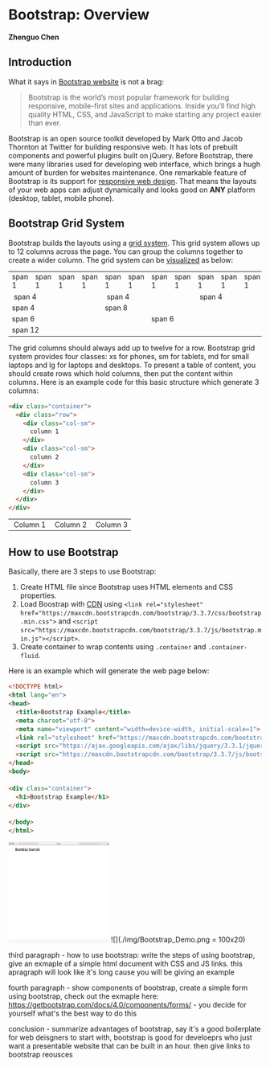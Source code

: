 # Bootstrap: Overview

**Zhenguo Chen**

## Introduction

What it says in [Bootstrap website](https://v4-alpha.getbootstrap.com/getting-started/introduction/) is not a brag:

>Bootstrap is the world’s most popular framework for building responsive, mobile-first sites and applications. Inside you’ll find high quality HTML, CSS, and JavaScript to make starting any project easier than ever.

Bootstrap is an open source toolkit developed by Mark Otto and Jacob Thornton at Twitter for building responsive
web. It has lots of prebuilt components and powerful plugins built on jQuery. Before Bootstrap, there were many
libraries used for developing web interface, which brings a hugh amount of burden for websites maintenance. One 
remarkable feature of Bootstrap is its support for [responsive web design](https://en.wikipedia.org/wiki/Responsive_web_design).
That means the layouts of your web apps can adjust dynamically and looks good on **ANY** platform (desktop, tablet,
mobile phone).

## Bootstrap Grid System

Bootstrap builds the layouts using a [grid system](https://getbootstrap.com/docs/4.0/layout/grid/). This grid 
system allows up to 12 columns across the page. You can group the columns together to create a wider column.
The grid system can be [visualized](https://www.w3schools.com/bootstrap/bootstrap_grid_system.asp) as below:


<div class="table-responsive">
<table class="grid" cellspacing="0">
<tbody><tr>
  <td>span 1</td>
  <td>span 1</td>  
  <td>span 1</td>
  <td>span 1</td>
  <td>span 1</td>  
  <td>span 1</td>
  <td>span 1</td>
  <td>span 1</td>  
  <td>span 1</td>
  <td>span 1</td>
  <td>span 1</td>  
  <td>span 1</td>
</tr>
<tr>
  <td colspan="4">&nbsp;span 4</td>
  <td colspan="4">&nbsp;span 4</td>  
  <td colspan="4">&nbsp;span 4</td>
</tr>
<tr>
  <td colspan="4">span 4</td>
  <td colspan="8">span 8</td>  
</tr>
<tr>
  <td colspan="6">span 6</td>
  <td colspan="6">span 6</td>  
</tr>
<tr>
  <td colspan="12">span 12</td>
</tr>
</tbody></table>
</div>

The grid columns should always add up to twelve for a row. Bootstrap grid system provides four classes: xs for
phones, sm for tablets, md for small laptops and lg for laptops and desktops. To present a table of content,
you should create rows which hold columns, then put the content within columns. Here is an example code for
this basic structure which generate 3 columns:

```html
<div class="container">
  <div class="row">
    <div class="col-sm">
      column 1
    </div>
    <div class="col-sm">
      column 2
    </div>
    <div class="col-sm">
      column 3
    </div>
  </div>
</div>
```

<div class="table-responsive">
<table class="grid" cellspacing="0">
<tbody>
<tr>
  <td colspan="4">&nbsp;Column 1</td>
  <td colspan="4">&nbsp;Column 2</td>  
  <td colspan="4">&nbsp;Column 3</td>
</tr>
</tbody></table>
</div>

## How to use Bootstrap

Basically, there are 3 steps to use Bootstrap:

1. Create HTML file since Bootstrap uses HTML elements and CSS properties.
2. Load Boostrap with [CDN](https://en.wikipedia.org/wiki/Content_delivery_network) using
`<link rel="stylesheet" href="https://maxcdn.bootstrapcdn.com/bootstrap/3.3.7/css/bootstrap.min.css">`
and `<script src="https://maxcdn.bootstrapcdn.com/bootstrap/3.3.7/js/bootstrap.min.js"></script>`.
3. Create container to wrap contents using `.container` and `.container-fluid`.

Here is an example which will generate the web page below:
```html
<!DOCTYPE html>
<html lang="en">
<head>
  <title>Bootstrap Example</title>
  <meta charset="utf-8">
  <meta name="viewport" content="width=device-width, initial-scale=1">
  <link rel="stylesheet" href="https://maxcdn.bootstrapcdn.com/bootstrap/3.3.7/css/bootstrap.min.css">
  <script src="https://ajax.googleapis.com/ajax/libs/jquery/3.3.1/jquery.min.js"></script>
  <script src="https://maxcdn.bootstrapcdn.com/bootstrap/3.3.7/js/bootstrap.min.js"></script>
</head>
<body>

<div class="container">
  <h1>Bootstrap Example</h1>
</div>

</body>
</html>
```

<img src="./img/Bootstrap_Demo.png" width="200" height="200" />
![](./img/Bootstrap_Demo.png = 100x20)

third paragraph - how to use bootstrap: write the steps of using bootstrap, give an exmaple of a simple html 
document with CSS and JS links. this apragraph will look like it's long cause you will be giving an example

fourth paragraph - show components of bootstrap, create a simple form using bootstrap, check out the exmaple 
here: https://getbootstrap.com/docs/4.0/components/forms/ - you decide for yourself what's the best way to do 
this

conclusion - summarize advantages of bootstrap, say it's a good boilerplate for web deisgners to start with, 
bootstrap is good for develoeprs who just want a presentable website that can be built in an hour. then give 
links to bootstrap reousces